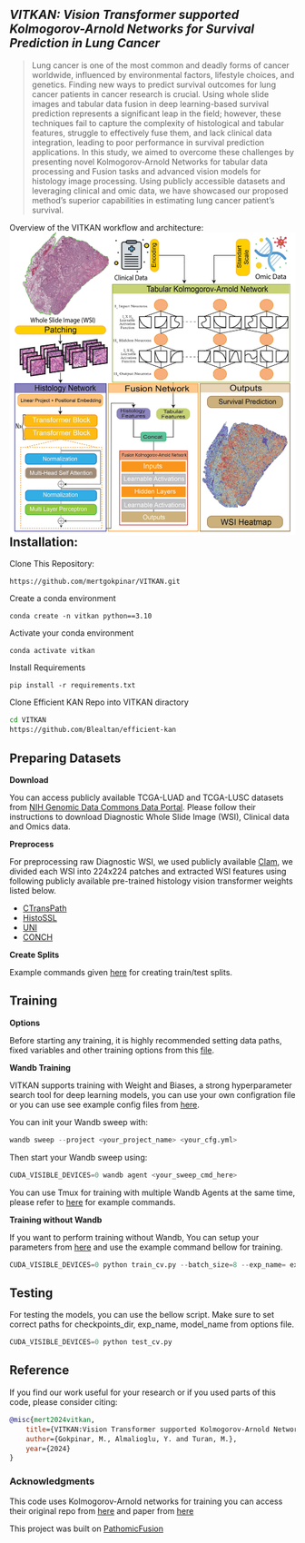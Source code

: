 ## *VITKAN: Vision Transformer supported Kolmogorov-Arnold Networks for Survival Prediction in Lung Cancer*

>  Lung cancer is one of the most common and
deadly forms of cancer worldwide, influenced by environmental factors, lifestyle choices, and genetics. Finding new
ways to predict survival outcomes for lung cancer patients
in cancer research is crucial. Using whole slide images and
tabular data fusion in deep learning-based survival prediction represents a significant leap in the field; however,
these techniques fail to capture the complexity of histological and tabular features, struggle to effectively fuse them,
and lack clinical data integration, leading to poor performance in survival prediction applications. In this study, we
aimed to overcome these challenges by presenting novel
Kolmogorov-Arnold Networks for tabular data processing
and Fusion tasks and advanced vision models for histology
image processing. Using publicly accessible datasets and
leveraging clinical and omic data, we have showcased our
proposed method’s superior capabilities in estimating lung
cancer patient’s survival.

Overview of the VITKAN workflow and architecture:
<br>
<img src='assets/FIG-1.jpg' align="right" width=960>
<br>


## **Installation:**
Clone This Repository:
```
https://github.com/mertgokpinar/VITKAN.git
```
Create a conda environment
```
conda create -n vitkan python==3.10
```
Activate your conda environment
```
conda activate vitkan
```
  Install Requirements
```
pip install -r requirements.txt
```
 Clone Efficient KAN Repo into VITKAN diractory
```bash
cd VITKAN
https://github.com/Blealtan/efficient-kan
```

## **Preparing Datasets**
**Download**

You can access publicly available TCGA-LUAD and TCGA-LUSC datasets from [NIH Genomic Data Commons Data Portal](https://portal.gdc.cancer.gov/). Please follow their instructions to download Diagnostic Whole Slide Image (WSI), Clinical data and Omics data.

**Preprocess**

For preprocessing raw Diagnostic WSI, we used publicly available [Clam](https://github.com/mahmoodlab/CLAM), we divided each WSI into 224x224 patches and extracted WSI features using following publicly available pre-trained histology vision transformer weights listed below.

- [CTransPath](https://github.com/Xiyue-Wang/TransPath)
- [HistoSSL](https://github.com/owkin/HistoSSLscaling)
- [UNI](https://github.com/mahmoodlab/UNI)
- [CONCH](https://github.com/mahmoodlab/CONCH)

**Create Splits**

Example commands given [here](make_split_commands.sh) for creating train/test splits.


## **Training**

**Options**

Before starting any training, it is highly recommended setting data paths, fixed variables and other training options from this [file](options.py).

**Wandb Training**

VITKAN supports training with Weight and Biases, a strong hyperparameter search tool for deep learning models, you can use your own configration file or you can use see example config files from [here](cfg).

You can init your Wandb sweep with:
```python
wandb sweep --project <your_project_name> <your_cfg.yml>
```
Then start your Wandb sweep using:
```python
CUDA_VISIBLE_DEVICES=0 wandb agent <your_sweep_cmd_here>
```
You can use Tmux for training with multiple Wandb Agents at the same time, please refer to [here](run_tmux.sh) for example commands.

**Training without Wandb**

If you want to perform training without Wandb, You can setup your parameters from [here](options.py) and use the example command bellow for training.

```python
CUDA_VISIBLE_DEVICES=0 python train_cv.py --batch_size=8 --exp_name= exp_name --init_type=none --input_size_omic=9 --kan_gridsize=3 --kan_hlayer=2 --lr=0.0008 --lr_policy=linear --mode=SingleVisionNet_KAN --wandb=0
```


## **Testing**

For testing the models, you can use the bellow script. Make sure to set correct paths for checkpoints_dir, exp_name, model_name from options file.

```python
CUDA_VISIBLE_DEVICES=0 python test_cv.py
```

## **Reference**

If you find our work useful for your research or if you used parts of this code, please consider citing:

```bibtex
@misc{mert2024vitkan,
    title={VITKAN:Vision Transformer supported Kolmogorov-Arnold Networks for Survival Prediction in Lung Cancer},
    author={Gokpinar, M., Almalioglu, Y. and Turan, M.},
    year={2024}
}
```

### **Acknowledgments**

This code uses Kolmogorov-Arnold networks for training you can access their original repo from [here](https://github.com/KindXiaoming/pykan) and paper from [here](https://arxiv.org/abs/2404.19756)

This project was built on [PathomicFusion](https://github.com/mahmoodlab/PathomicFusion)
